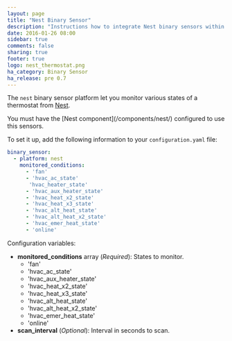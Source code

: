 ```yaml
---
layout: page
title: "Nest Binary Sensor"
description: "Instructions how to integrate Nest binary sensors within Home Assistant."
date: 2016-01-26 08:00
sidebar: true
comments: false
sharing: true
footer: true
logo: nest_thermostat.png
ha_category: Binary Sensor
ha_release: pre 0.7
---
```



The `nest` binary sensor platform let you monitor various states of a thermostat from [Nest](https://nest.com).

<p class='note'>
You must have the [Nest component](/components/nest/) configured to use this sensors.
</p>

To set it up, add the following information to your `configuration.yaml` file:

```yaml
binary_sensor:
  - platform: nest
    monitored_conditions:
      - 'fan'
      - 'hvac_ac_state'
       'hvac_heater_state'
      - 'hvac_aux_heater_state'
      - 'hvac_heat_x2_state'
      - 'hvac_heat_x3_state'
      - 'hvac_alt_heat_state'
      - 'hvac_alt_heat_x2_state'
      - 'hvac_emer_heat_state'
      - 'online'
```

Configuration variables:

- **monitored_conditions** array (*Required*): States to monitor.
  - 'fan'
  - 'hvac_ac_state'
  - 'hvac_aux_heater_state'
  - 'hvac_heat_x2_state'
  - 'hvac_heat_x3_state'
  - 'hvac_alt_heat_state'
  - 'hvac_alt_heat_x2_state'
  - 'hvac_emer_heat_state'
  - 'online'
- **scan_interval** (*Optional*): Interval in seconds to scan.

